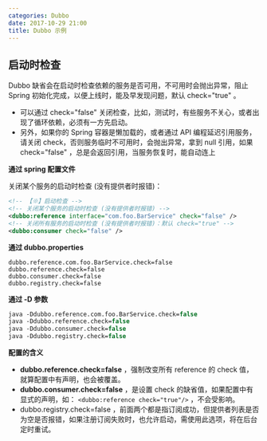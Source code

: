 ```yaml
---
categories: Dubbo
date: 2017-10-29 21:00
title: Dubbo 示例
---
```




## 启动时检查

Dubbo 缺省会在启动时检查依赖的服务是否可用，不可用时会抛出异常，阻止 Spring 初始化完成，以便上线时，能及早发现问题，默认 check="true" 。

- 可以通过 check="false" 关闭检查，比如，测试时，有些服务不关心，或者出现了循环依赖，必须有一方先启动。
- 另外，如果你的 Spring 容器是懒加载的，或者通过 API 编程延迟引用服务，请关闭 check，否则服务临时不可用时，会抛出异常，拿到 null 引用，如果 check="false" ，总是会返回引用，当服务恢复时，能自动连上


<!-- more -->




**通过 spring 配置文件**

关闭某个服务的启动时检查 (没有提供者时报错)：

```xml
<!-- 【※】启动检查 -->
<!-- 关闭某个服务的启动时检查 (没有提供者时报错) -->
<dubbo:reference interface="com.foo.BarService" check="false" />
<!-- 关闭所有服务的启动时检查 (没有提供者时报错)：默认 check="true" -->	 
<dubbo:consumer check="false" /> 
```

**通过 dubbo.properties**

```properties
dubbo.reference.com.foo.BarService.check=false
dubbo.reference.check=false
dubbo.consumer.check=false
dubbo.registry.check=false
```

**通过 -D 参数**

```p
java -Ddubbo.reference.com.foo.BarService.check=false
java -Ddubbo.reference.check=false
java -Ddubbo.consumer.check=false
java -Ddubbo.registry.check=false
```

**配置的含义**

- **dubbo.reference.check=false** ，强制改变所有 reference 的 check 值，就算配置中有声明，也会被覆盖。
- **dubbo.consumer.check=false** ，是设置 check 的缺省值，如果配置中有显式的声明，如： `<dubbo:reference check="true"/>` ，不会受影响。
- dubbo.registry.check=false ，前面两个都是指订阅成功，但提供者列表是否为空是否报错，如果注册订阅失败时，也允许启动，需使用此选项，将在后台定时重试。